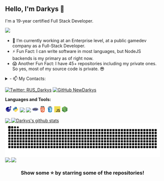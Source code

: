 ## Hello, I'm Darkys 👋
I'm a 19-year certified Full Stack Developer.

<img src="https://discord.c99.nl/widget/theme-3/725731246218412064.png">

- 🔭 I’m currently working at an Enterprise level, at a public gamedev company as a Full-Stack Developer.
- ⚡ Fun Fact: I can write software in most languages, but NodeJS backends is my primary as of right now.
- 😱 Another Fun Fact: I have 45+ repositories including my private ones. So yes, most of my source code is private. 😎
<details>
  <summary> - 📫 My Contacts:</summary>
  <a href="https://twitter.com/RUS_Darkys" target="_blank">Twitter / X</a><br>
  <a href="https://www.youtube.com/channel/UCuxy9aXG43ruqRY4LrbTfqg" target="_blank">Youtube</a><br>
  <a href="https://discord.com/users/725731246218412064" target="_blank">Discord</a><br>
 
</details>

[![Twitter: RUS_Darkys](https://img.shields.io/twitter/follow/RUS_Darkys?style=social)](https://twitter.com/RUS_Darkys)
[![GitHub NewDarkys](https://img.shields.io/github/followers/NewDarkys?label=follow&style=social)](https://github.com/NewDarkys)

**Languages and Tools:**  

<code><a href="https://luau-lang.org"><img height="20" src="https://raw.githubusercontent.com/devicons/devicon/master/icons/lua/lua-original.svg"></a></code>
<code><a href="https://www.python.org/"><img height="20" src="https://raw.githubusercontent.com/devicons/devicon/master/icons/python/python-original.svg"></a></code>
<code><a href="https://www.autohotkey.com/"><img height="20" src="https://raw.githubusercontent.com/bluesatin/Autohotkey-Icons/master/Icons/11-LightGreen/H.ico"></a></code>
<code><a href="https://isocpp.org/"><img height="20" src="https://avatars.githubusercontent.com/u/59276?s=200&v=4"></a></code>
<code><a href="https://www.php.net/"><img height="20" src="https://raw.githubusercontent.com/github/explore/80688e429a7d4ef2fca1e82350fe8e3517d3494d/topics/php/php.png"></a></code>
<code><a href="https://developer.mozilla.org/en-US/docs/Web/HTML"><img height="20" src="https://raw.githubusercontent.com/github/explore/80688e429a7d4ef2fca1e82350fe8e3517d3494d/topics/html/html.png"></a></code>
<code><a href="https://developer.mozilla.org/en-US/docs/Web/CSS"><img height="20" src="https://raw.githubusercontent.com/github/explore/80688e429a7d4ef2fca1e82350fe8e3517d3494d/topics/css/css.png"></a></code>
<code><a href="https://developer.mozilla.org/en-US/docs/Web/JavaScript"><img height="20" src="https://raw.githubusercontent.com/github/explore/80688e429a7d4ef2fca1e82350fe8e3517d3494d/topics/javascript/javascript.png"></a></code>
<code><a href="https://nodejs.org/en"><img height="20" src="https://raw.githubusercontent.com/github/explore/80688e429a7d4ef2fca1e82350fe8e3517d3494d/topics/nodejs/nodejs.png"></a></code>    

<a href="https://github.com/NewDarkys">
  <img align="center" src="https://github-readme-stats.vercel.app/api/top-langs/?username=NewDarkys&theme=dark&hide_langs_below=1" />
</a>
<a href="https://github.com/NewDarkys">
 <img align="center" src="https://github-readme-stats.vercel.app/api?username=NewDarkys&show_icons=true&theme=dark&line_height=27" alt="Darkys's github stats"/>
</a>

<img align="center" src="snake.svg" />

<a href="https://github.com/NewDarkys/www.darkys.ru">
  <img align="center" src="https://github-readme-stats.vercel.app/api/pin/?username=NewDarkys&repo=www.darkys.ru&theme=dark" />
</a>

<a href="https://github.com/NewDarkys/www.xfirka.ru">
  <img align="center" src="https://github-readme-stats.vercel.app/api/pin/?username=NewDarkys&repo=www.xfirka.ru&theme=dark" />
</a>

<div align="center">

### Show some ⭐ by starring some of the repositories!

</div>
